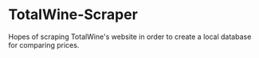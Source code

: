# TotalWine-Scraper
Hopes of scraping TotalWine's website in order to create a local database for comparing prices.
